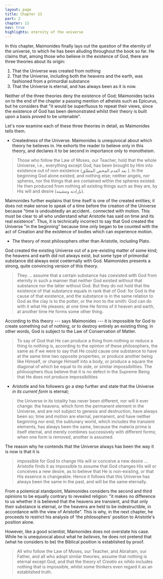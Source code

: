 ```yaml
---
layout: page
title: Chapter 13
part: 2
chapter: 13
nav: true
highlights: eternity of the universe
---
```


In this chapter, Maimonides finally lays out the question of the eternity of the universe, to which he has been alluding throughout the book so far. He claims that, among those who believe in the existence of God, there are three theories about its origin:
1. That the Universe was created from nothing
2. That the Universe, including both the heavens and the earth, was fashioned from a primordial substance
3. That the Universe is eternal, and has always been as it is now.

Neither of the three theories deny the existence of God; Maimonides tacks on to the end of the chapter a passing mention of atheists such as Epicurus, but he considers that "it would be superfluous to repeat their views, since the existence of God has been demonstrated whilst their theory is built upon a basis proved to be untenable".

Let's now examine each of these three theories in detail, as Maimonides tells them.

- Createdness of the Universe.
Maimonides is unequivocal about which theory he believes in. He exhorts the reader to believe only in this theory, and declares it to be second in importance only to monotheism.
> Those who follow the Law of Moses, our Teacher, hold that the whole Universe, i.e., everything except God, has been brought by Him into existence out of non-existence (بعد العدم المحض المطلق ). In the beginning God alone existed, and nothing else; neither angels, nor spheres, nor the things that are contained within the spheres existed. He then produced from nothing all existing things such as they are, by His will and desire (بإرادته ومشيته).

Maimonides further explains that time itself is one of the created entities; it does not make sense to speak of a time before the creation of the Universe because "time is undoubtedly an accident.. connected with motion. This must be clear to all who understand what Aristotle has said on time and its real existence". Thus, it is technically incorrect to say that God created the Universe "in the beginning" because time only began to be counted with the act of Creation and the existence of bodies which can experience motion. 
- The theory of most philosophers other than Aristotle, including Plato.

God created the existing Universe out of a pre-existing matter of some kind; the heavens and earth did not always exist, but some type of primordial substance did always exist coeternally with God. Maimonides presents a strong, quite convincing version of this theory.
> They ... assume that a certain substance has coexisted with God from eternity in such a manner that neither God existed without that substance nor the latter without God. But they do not hold that the existence of that substance equals in rank that of God: for God is the cause of that existence, and the substance is in the same relation to God as the clay is to the potter, or the iron to the smith: God can do with it what He pleases; at one time He forms of it heaven and earth, at another time He forms some other thing.

According to this theory --- says Maimonides --- it is impossible for God to create something out of nothing, or to destroy entirely an existing thing; in other words, God is subject to the Law of Conservation of Matter.
> To say of God that He can produce a thing from nothing or reduce a thing to nothing is, according to the opinion of these philosophers, the same as if we were to say that He could cause one substance to have at the same time two opposite properties, or produce another being like Himself, or change Himself into a body, or produce a square the diagonal of which be equal to its side, or similar impossibilities. The philosophers thus believe that it is no defect in the Supreme Being that He does not produce impossibilities

- Aristotle and his followers go a step further and state that the Universe _in its current form_ is eternal;
> the Universe in its totality has never been different, nor will it ever change: the heavens, which form the permanent element in the Universe, and are not subject to genesis and destruction, have always been so; time and motion are eternal, permanent, and have neither beginning nor end; the sublunary world, which includes the transient elements, has always been the same, because the materia prima is itself eternal, and merely combines successively with different forms; when one form is removed, another is assumed.

The reason why he contends that the Universe always has been the way it is now is that it is 
> impossible for God to change His will or conceive a new desire ... Aristotle finds it as impossible to assume that God changes His will or conceives a new desire, as to believe that He is non-existing, or that His essence is changeable. Hence it follows that this Universe has always been the same in the past, and will be the same eternally. 

From a polemical standpoint, Maimonides considers the second and third opinions to be equally contrary to revealed religion: "it makes no difference to us whether it is believed that the heavens are transient, and that only their substance is eternal, or the heavens are held to be indestructible, in accordance with the view of Aristotle". This is why, in the next chapter, he proceeds to restrict his analysis of 'the philosophers' position to Aristotle's position alone.

However, like a good scientist, Maimonides does not overstate his case. While he is unequivocal about what he _believes_, he does not pretend that (what he considers to be) the Biblical position is established by proof. 
> All who follow the Law of Moses, our Teacher, and Abraham, our Father, and all who adopt similar theories, assume that nothing is eternal except God, and that the theory of _Creatio ex nihilo_ includes nothing that is impossible, whilst some thinkers even regard it as an established truth. 

